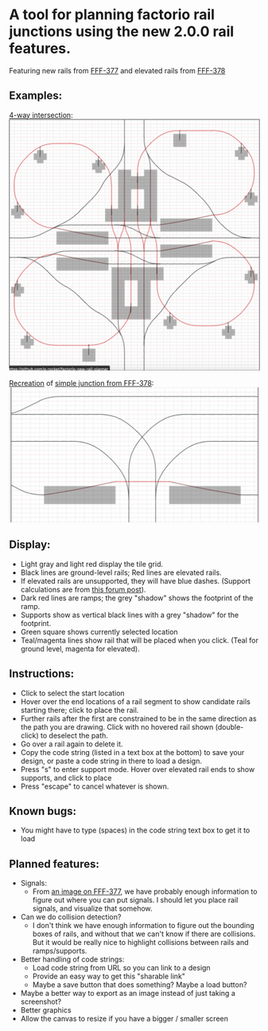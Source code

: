 # A tool for planning factorio rail junctions using the new 2.0.0 rail features.

Featuring new rails from [FFF-377](https://www.factorio.com/blog/post/fff-377) and elevated rails from [FFF-378](https://www.factorio.com/blog/post/fff-378)

## Examples:

[4-way intersection](examples/cloverleaf-support.json):  
![4-way intersection](examples/cloverleaf-support.png)

[Recreation](examples/fff-378-simple-junction.json) of [simple junction from FFF-378](https://cdn.factorio.com/assets/blog-sync/fff-378-junction-simple.png):
![simple intersection from fff-378](examples/fff-378-simple-junction.png)

## Display:

- Light gray and light red display the tile grid.
- Black lines are ground-level rails; Red lines are elevated rails.
- If elevated rails are unsupported, they will have blue dashes. (Support calculations are from [this forum post](https://forums.factorio.com/viewtopic.php?p=592880#p592880)).
- Dark red lines are ramps; the grey "shadow" shows the footprint of the ramp.
- Supports show as vertical black lines with a grey "shadow" for the footprint.
- Green square shows currently selected location
- Teal/magenta lines show rail that will be placed when you click. (Teal for ground level, magenta for elevated).

## Instructions:

- Click to select the start location
- Hover over the end locations of a rail segment to show candidate rails starting there; click to place the rail.
- Further rails after the first are constrained to be in the same direction as the path you are drawing. Click with no hovered rail shown (double-click) to deselect the path.
- Go over a rail again to delete it.
- Copy the code string (listed in a text box at the bottom) to save your design, or paste a code string in there to load a design.
- Press "s" to enter support mode. Hover over elevated rail ends to show supports, and click to place
- Press "escape" to cancel whatever is shown.

## Known bugs:

- You might have to type (spaces) in the code string text box to get it to load

## Planned features:

- Signals:
  - From [an image on FFF-377](fff-377-signal-positions-and-rail-segment-visualisation-annotated.png), we have probably enough information to figure out where you can put signals. I should let you place rail signals, and visualize that somehow.
- Can we do collision detection?
  - I don't think we have enough information to figure out the bounding boxes of rails, and without that we can't know if there are collisions. But it would be really nice to highlight collisions between rails and ramps/supports.
- Better handling of code strings:
  - Load code string from URL so you can link to a design
  - Provide an easy way to get this "sharable link"
  - Maybe a save button that does something? Maybe a load button?
- Maybe a better way to export as an image instead of just taking a screenshot?
- Better graphics
- Allow the canvas to resize if you have a bigger / smaller screen

